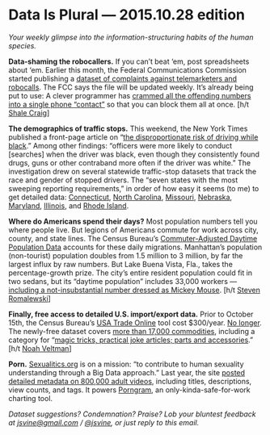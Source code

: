 Data Is Plural — 2015.10.28 edition
===================================

*Your weekly glimpse into the information-structuring habits of the human species.*


__Data-shaming the robocallers.__ If you can’t beat ‘em, post spreadsheets about ‘em. Earlier this month, the Federal Communications Commission started publishing a [dataset of complaints against telemarketers and robocalls](https://consumercomplaints.fcc.gov/hc/en-us/articles/205239443-Data-on-Unwanted-Calls). The FCC says the file will be updated weekly. It’s already being put to use: A clever programmer has [crammed all the offending numbers into a single phone “contact”](https://github.com/shalecraig/telemarketing) so that you can block them all at once. [h/t [Shale Craig](https://twitter.com/__shale__/status/657423817623506944)]


__The demographics of traffic stops.__ This weekend, the New York Times published a front-page article on “[the disproportionate risk of driving while black](http://www.nytimes.com/2015/10/25/us/racial-disparity-traffic-stops-driving-black.html).” Among other findings: “officers were more likely to conduct [searches] when the driver was black, even though they consistently found drugs, guns or other contraband more often if the driver was white.” The investigation drew on several statewide traffic-stop datasets that track the race and gender of stopped drivers. The “seven states with the most sweeping reporting requirements,” in order of how easy it seems (to me) to get detailed data: [Connecticut](http://ctrp3.ctdata.org/), [North Carolina](http://trafficstops.ncdoj.gov/Default.aspx?pageid=2), [Missouri](https://www.ago.mo.gov/home/vehicle-stops-report), [Nebraska](http://www.ncc.nebraska.gov/statistics/trafficstops/), [Maryland](http://www.goccp.maryland.gov/msac/law-enforcement.php), [Illinois](http://www.idot.illinois.gov/transportation-system/local-transportation-partners/law-enforcement/illinois-traffic-stop-study), and [Rhode Island](http://www.ri.gov/press/view/23152).


__Where do Americans spend their days?__ Most population numbers tell you where people live. But legions of Americans commute for work across city, county, and state lines. The Census Bureau’s [Commuter-Adjusted Daytime Population Data](https://www.census.gov/hhes/commuting/data/daytimepop.html) accounts for these daily migrations. Manhattan’s population (non-tourist) population doubles from 1.5 million to 3 million, by far the largest influx by raw numbers. But Lake Buena Vista, Fla., takes the percentage-growth prize. The city’s entire resident population could fit in two sedans, but its “daytime population” includes 33,000 workers — [including a not-insubstantial number dressed as Mickey Mouse](https://en.wikipedia.org/wiki/Lake_Buena_Vista,_Florida). [h/t [Steven Romalewski](https://twitter.com/SR_spatial/status/656827844128034816)]


__Finally, free access to detailed U.S. import/export data.__ Prior to October 15th, the Census Bureau’s [USA Trade Online](https://usatrade.census.gov/) tool cost $300/year. [No longer](http://www.census.gov/newsroom/press-releases/2015/cb15-tps87.html). The newly-free dataset covers [more than 17,000 commodities](https://en.wikipedia.org/wiki/Harmonized_Tariff_Schedule_for_the_United_States), including a category for “[magic tricks, practical joke articles; parts and accessories](http://www.census.gov/foreign-trade/statistics/graphs/GOTM/201508/index.html).” [h/t [Noah Veltman](https://twitter.com/veltman)]


__Porn.__ [Sexualitics.org](http://sexualitics.org/) is on a mission: “to contribute to human sexuality understanding through a Big Data approach.” Last year, the site [posted detailed metadata on 800,000 adult videos](http://sexualitics.github.io/), including titles, descriptions, view counts, and tags. It powers [Porngram](http://porngram.sexualitics.org/), an only-kinda-safe-for-work charting tool.


*Dataset suggestions? Condemnation? Praise? Lob your bluntest feedback at <jsvine@gmail.com> / [@jsvine](https://twitter.com/jsvine), or just reply to this email.*
